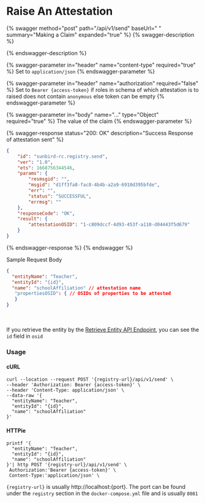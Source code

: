 # Raise An Attestation

{% swagger method="post" path="/api/v1/send" baseUrl=" " summary="Making a Claim" expanded="true" %}
{% swagger-description %}

{% endswagger-description %}

{% swagger-parameter in="header" name="content-type" required="true" %}
Set to `application/json`
{% endswagger-parameter %}

{% swagger-parameter in="header" name="authorization" required="false" %}
Set to `Bearer {access-token}` if roles in schema of which attestation is to raised does not contain `anonymous` else token can be empty
{% endswagger-parameter %}

{% swagger-parameter in="body" name="..." type="Object" required="true" %}
The value of the claim
{% endswagger-parameter %}

{% swagger-response status="200: OK" description="Success Response of attestation sent" %}
```json
{
    "id": "sunbird-rc.registry.send",
    "ver": "1.0",
    "ets": 1668756344546,
    "params": {
        "resmsgid": "",
        "msgid": "d1ff3fa8-fac8-4b4b-a2a9-6910d395bfde",
        "err": "",
        "status": "SUCCESSFUL",
        "errmsg": ""
    },
    "responseCode": "OK",
    "result": {
        "attestationOSID": "1-c809dccf-4d93-453f-a110-d04443f5d679"
    }
}
```
{% endswagger-response %}
{% endswagger %}

Sample Request Body

```json
{
  "entityName": "Teacher",
  "entityId": "{id}",
  "name": "schoolAffiliation" // attestation name
   "propertiesOSID": { // OSIDs of properties to be attested
   }
}
```

\
\
If you retrieve the entity by the [Retrieve Entity API Endpoint](../../attestation-api/broken-reference/), you can see the `id` field in `osid`

### Usage

#### cURL

```shell
curl --location --request POST '{registry-url}/api/v1/send' \
--header 'Authorization: Bearer {access-token}' \
--header 'Content-Type: application/json' \
--data-raw '{
  "entityName": "Teacher",
  "entityId": "{id}",
  "name": "schoolAffiliation"
}'
```

#### HTTPie

```shell
printf '{
  "entityName": "Teacher",
  "entityId": "{id}",
  "name": "schoolAffiliation"
}'| http POST '{registry-url}/api/v1/send' \
 Authorization:'Bearer {access-token}' \
 Content-Type:'application/json' \
```

`{registry-url}` is usually http://localhost:{port}. The port can be found under the `registry` section in the `docker-compose.yml` file and is usually `8081`
